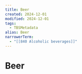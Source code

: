 ```yaml
---
title: Beer
created: 2024-12-01
modified: 2024-12-01
tags:
  - TBSMetadata
alias: Beer
narrowerTerm:
  - "[[840 Alcoholic beverages]]"
---
```

# Beer
